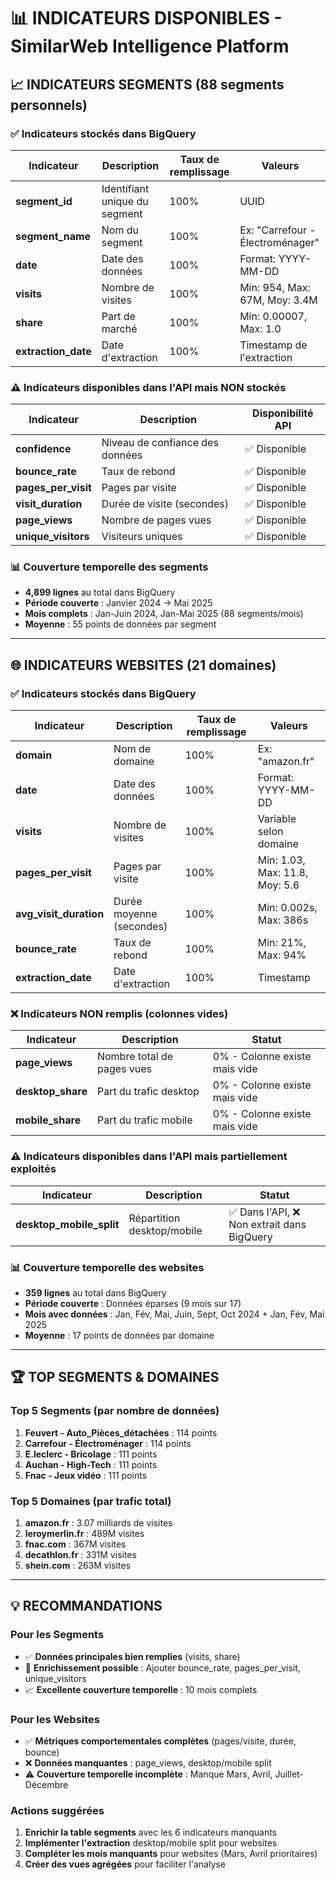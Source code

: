 # 📊 INDICATEURS DISPONIBLES - SimilarWeb Intelligence Platform

## 📈 INDICATEURS SEGMENTS (88 segments personnels)

### ✅ Indicateurs stockés dans BigQuery

| Indicateur | Description | Taux de remplissage | Valeurs |
|------------|-------------|-------------------|----------|
| **segment_id** | Identifiant unique du segment | 100% | UUID |
| **segment_name** | Nom du segment | 100% | Ex: "Carrefour - Électroménager" |
| **date** | Date des données | 100% | Format: YYYY-MM-DD |
| **visits** | Nombre de visites | 100% | Min: 954, Max: 67M, Moy: 3.4M |
| **share** | Part de marché | 100% | Min: 0.00007, Max: 1.0 |
| **extraction_date** | Date d'extraction | 100% | Timestamp de l'extraction |

### ⚠️ Indicateurs disponibles dans l'API mais NON stockés

| Indicateur | Description | Disponibilité API |
|------------|-------------|-------------------|
| **confidence** | Niveau de confiance des données | ✅ Disponible |
| **bounce_rate** | Taux de rebond | ✅ Disponible |
| **pages_per_visit** | Pages par visite | ✅ Disponible |
| **visit_duration** | Durée de visite (secondes) | ✅ Disponible |
| **page_views** | Nombre de pages vues | ✅ Disponible |
| **unique_visitors** | Visiteurs uniques | ✅ Disponible |

### 📊 Couverture temporelle des segments
- **4,899 lignes** au total dans BigQuery
- **Période couverte** : Janvier 2024 → Mai 2025
- **Mois complets** : Jan-Juin 2024, Jan-Mai 2025 (88 segments/mois)
- **Moyenne** : 55 points de données par segment

---

## 🌐 INDICATEURS WEBSITES (21 domaines)

### ✅ Indicateurs stockés dans BigQuery

| Indicateur | Description | Taux de remplissage | Valeurs |
|------------|-------------|-------------------|----------|
| **domain** | Nom de domaine | 100% | Ex: "amazon.fr" |
| **date** | Date des données | 100% | Format: YYYY-MM-DD |
| **visits** | Nombre de visites | 100% | Variable selon domaine |
| **pages_per_visit** | Pages par visite | 100% | Min: 1.03, Max: 11.8, Moy: 5.6 |
| **avg_visit_duration** | Durée moyenne (secondes) | 100% | Min: 0.002s, Max: 386s |
| **bounce_rate** | Taux de rebond | 100% | Min: 21%, Max: 94% |
| **extraction_date** | Date d'extraction | 100% | Timestamp |

### ❌ Indicateurs NON remplis (colonnes vides)

| Indicateur | Description | Statut |
|------------|-------------|---------|
| **page_views** | Nombre total de pages vues | 0% - Colonne existe mais vide |
| **desktop_share** | Part du trafic desktop | 0% - Colonne existe mais vide |
| **mobile_share** | Part du trafic mobile | 0% - Colonne existe mais vide |

### ⚠️ Indicateurs disponibles dans l'API mais partiellement exploités

| Indicateur | Description | Statut |
|------------|-------------|---------|
| **desktop_mobile_split** | Répartition desktop/mobile | ✅ Dans l'API, ❌ Non extrait dans BigQuery |

### 📊 Couverture temporelle des websites
- **359 lignes** au total dans BigQuery
- **Période couverte** : Données éparses (9 mois sur 17)
- **Mois avec données** : Jan, Fév, Mai, Juin, Sept, Oct 2024 + Jan, Fév, Mai 2025
- **Moyenne** : 17 points de données par domaine

---

## 🏆 TOP SEGMENTS & DOMAINES

### Top 5 Segments (par nombre de données)
1. **Feuvert - Auto_Pièces_détachées** : 114 points
2. **Carrefour - Électroménager** : 114 points
3. **E.leclerc - Bricolage** : 111 points
4. **Auchan - High-Tech** : 111 points
5. **Fnac - Jeux vidéo** : 111 points

### Top 5 Domaines (par trafic total)
1. **amazon.fr** : 3.07 milliards de visites
2. **leroymerlin.fr** : 489M visites
3. **fnac.com** : 367M visites
4. **decathlon.fr** : 331M visites
5. **shein.com** : 263M visites

---

## 💡 RECOMMANDATIONS

### Pour les Segments
- ✅ **Données principales bien remplies** (visits, share)
- 🔄 **Enrichissement possible** : Ajouter bounce_rate, pages_per_visit, unique_visitors
- 📈 **Excellente couverture temporelle** : 10 mois complets

### Pour les Websites
- ✅ **Métriques comportementales complètes** (pages/visite, durée, bounce)
- ❌ **Données manquantes** : page_views, desktop/mobile split
- ⚠️ **Couverture temporelle incomplète** : Manque Mars, Avril, Juillet-Décembre

### Actions suggérées
1. **Enrichir la table segments** avec les 6 indicateurs manquants
2. **Implémenter l'extraction** desktop/mobile split pour websites
3. **Compléter les mois manquants** pour websites (Mars, Avril prioritaires)
4. **Créer des vues agrégées** pour faciliter l'analyse 